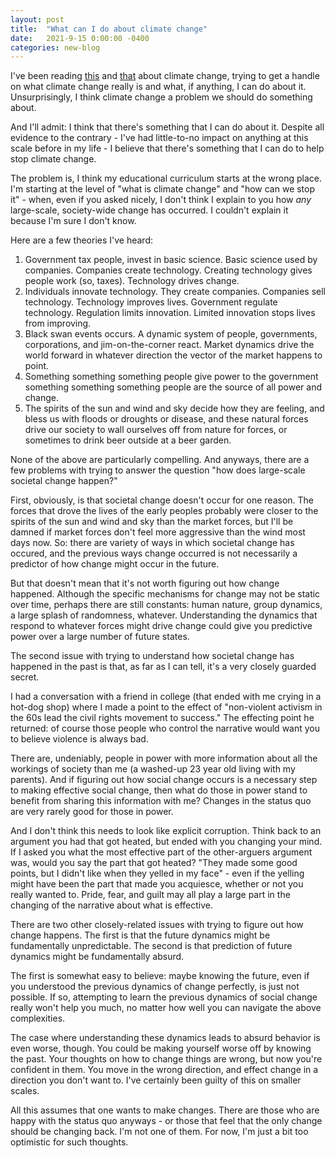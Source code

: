 ```yaml
---
layout: post
title:  "What can I do about climate change"
date:   2021-9-15 0:00:00 -0400
categories: new-blog
---
```

I've been reading [this](https://math.ucr.edu/home/baez/balsillie/) and [that](http://www.withouthotair.com/) about climate change, trying to get a handle on what climate change really is and what, if anything, I can do about it. Unsurprisingly, I think climate change a problem we should do something about.

And I'll admit: I think that there's something that I can do about it. Despite all evidence to the contrary - I've had little-to-no impact on anything at this scale before in my life - I believe that there's something that I can do to help stop climate change.

The problem is, I think my educational curriculum starts at the wrong place. I'm starting at the level of "what is climate change" and "how can we stop it" - when, even if you asked nicely, I don't think I explain to you how *any* large-scale, society-wide change has occurred. I couldn't explain it because I'm sure I don't know.

Here are a few theories I've heard:

1. Government tax people, invest in basic science. Basic science used by companies. Companies create technology. Creating technology gives people work (so, taxes). Technology drives change.
2. Individuals innovate technology. They create companies. Companies sell technology. Technology improves lives. Government regulate technology. Regulation limits innovation. Limited innovation stops lives from improving.
3. Black swan events occurs. A dynamic system of people, governments, corporations, and jim-on-the-corner react. Market dynamics drive the world forward in whatever direction the vector of the market happens to point.
4. Something something something people give power to the government something something something people are the source of all power and change.
5. The spirits of the sun and wind and sky decide how they are feeling, and bless us with floods or droughts or disease, and these natural forces drive our society to wall ourselves off from nature for forces, or sometimes to drink beer outside at a beer garden.

None of the above are particularly compelling. And anyways, there are a few problems with trying to answer the question "how does large-scale societal change happen?"

First, obviously, is that societal change doesn't occur for one reason. The forces that drove the lives of the early peoples probably were closer to the spirits of the sun and wind and sky than the market forces, but I'll be damned if market forces don't feel more aggressive than the wind most days now. So: there are variety of ways in which societal change has occured, and the previous ways change occurred is not necessarily a predictor of how change might occur in the future.

But that doesn't mean that it's not worth figuring out how change happened. Although the specific mechanisms for change may not be static over time, perhaps there are still constants: human nature, group dynamics, a large splash of randomness, whatever. Understanding the dynamics that respond to whatever forces might drive change could give you predictive power over a large number of future states. 

The second issue with trying to understand how societal change has happened in the past is that, as far as I can tell, it's a very closely guarded secret. 

I had a conversation with a friend in college (that ended with me crying in a hot-dog shop) where I made a point to the effect of "non-violent activism in the 60s lead the civil rights movement to success." The effecting point he returned: of course those people who control the narrative would want you to believe violence is always bad. 

There are, undeniably, people in power with more information about all the workings of society than me (a washed-up 23 year old living with my parents). And if figuring out how social change occurs is a necessary step to making effective social change, then what do those in power stand to benefit from sharing this information with me? Changes in the status quo are very rarely good for those in power. 

And I don't think this needs to look like explicit corruption. Think back to an argument you had that got heated, but ended with you changing your mind. If I asked you what the most effective part of the other-arguers argument was, would you say the part that got heated? "They made some good points, but I didn't like when they yelled in my face" - even if the yelling might have been the part that made you acquiesce, whether or not you really wanted to. Pride, fear, and guilt may all play a large part in the changing of the narrative about what is effective. 

There are two other closely-related issues with trying to figure out how change happens. The first is that the future dynamics might be fundamentally unpredictable. The second is that prediction of future dynamics might be fundamentally absurd.

The first is somewhat easy to believe: maybe knowing the future, even if you understood the previous dynamics of change perfectly, is just not possible. If so, attempting to learn the previous dynamics of social change really won't help you much, no matter how well you can navigate the above complexities.

The case where understanding these dynamics leads to absurd behavior is even worse, though. You could be making yourself worse off by knowing the past. Your thoughts on how to change things are wrong, but now you're confident in them. You move in the wrong direction, and effect change in a direction you don't want to. I've certainly been guilty of this on smaller scales. 

All this assumes that one wants to make changes. There are those who are happy with the status quo anyways - or those that feel that the only change should be changing back. I'm not one of them. For now, I'm just a bit too optimistic for such thoughts.